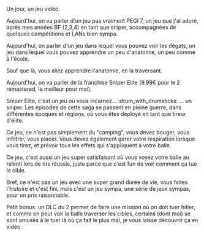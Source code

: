 Un jour, un jeu vidéo.

Aujourd'hui, on va parler d'un jeu pas vraiment PEGI 7, un jeu que j'ai adoré, après mes années BF (2,3,4) en tant que sniper, accompagnées de quelques compétitions et LANs bien sympa.

Aujourd'hui, on parler d'un jeu dans lequel vous pouvez voir les dégats, un jeu dans lequel vous pouvez apprendre un peu d'anatomie, un peu comme à l'école.

Sauf que là, vous allez apprendre l'anatomie, en la traversant.

Aujourd'hui, on va parler de la franchise Sniper Elite (9.99€ pour le 2 remastered, le meilleur pour moi).

Sniper Elite, c'est un jeu où vous incarnez... :drum_with_drumsticks: ... un sniper. Les épisodes de cette saga se passent en pleine guerre, dans différentes époques et régions, où vous êtes déployé en tant que tireur d'élite.

Ce jeu, ce n'est pas simplement du "camping", vous devez bouger, vous infiltrer, vous placer. Vous devez également gérer votre respiration lorsque vous tirez, et prévoir tous les effets qui s'appliquent à votre balle.

Ce jeu, c'est aussi un jeu super satisfaisant où vous voyez votre balle au ralenti lors de tirs réussis, juste parce que c'est fun de voir comment ça tue la cible.

Bref, ce n'est pas un jeu avec une super grand durée de vie, vous faites l'histoire et c'est fini, mais c'est un jeu sympa, une série de jeux sympas, pour un prix raisonnable.

Petit bonus: un DLC du 2 permet de faire une mission où on doit tuer hitler, et comme on peut voir la balle traverser les cibles, certains (dont moi) se sont amusés à le tuer là où ça fait le plus mal, je vous laisse découvrir ça en vidéo.
